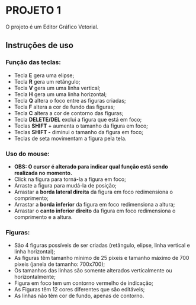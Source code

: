 <h1>PROJETO 1</h1>
  <p>O projeto é um Editor Gráfico Vetorial.</p>

## Instruções de uso

### Função das teclas:

* Tecla **E** gera uma elipse;
* Tecla **R** gera um retângulo;
* Tecla **V** gera um uma linha vertical;
* Tecla **H** gera um uma linha horizontal;
* Tecla **Q** altera o foco entre as figuras criadas;
* Tecla **F** altera a cor de fundo das figuras;
* Tecla **C** altera a cor de contorno das figuras;
* Tecla **DELETE/DEL** exclui a figura que está em foco;
* Teclas **SHIFT +** aumenta o tamanho da figura em foco;
* Teclas **SHIFT -** diminui o tamanho da figura em foco;
* Teclas de seta movimentam a figura pela tela.

### Uso do mouse:

* **OBS: O cursor é alterado para indicar qual função está sendo realizada no momento.**
* Click na figura para torná-la a figura em foco;
* Arraste a figura para mudá-la de posição;
* Arrastar a **borda lateral direita** da figura em foco redimensiona o comprimento;
* Arrastar a **borda inferior** da figura em foco redimensiona a altura;
* Arrastar o **canto inferior direito** da figura em foco redimensiona o comprimento e a altura.

### Figuras:

* São 4 figuras possíveis de ser criadas (retângulo, elipse, linha vertical e linha horizontal);
* As figuras têm tamanho mínimo de 25 pixeis e tamanho máximo de 700 pixeis (janela de tamanho: 700x700);
* Os tamanhos das linhas são somente alterados verticalmente ou horizontalmente;
* Figura em foco tem um contorno vermelho de indicação;
* As Figuras têm 12 cores diferentes que são editáveis;
* As linhas não têm cor de fundo, apenas de contorno.

